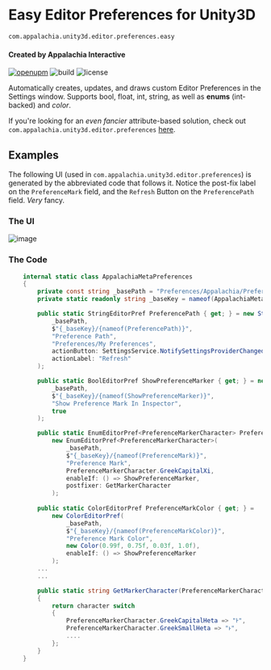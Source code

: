 # Easy Editor Preferences for Unity3D
`com.appalachia.unity3d.editor.preferences.easy`
#### Created by Appalachia Interactive
[![openupm](https://img.shields.io/npm/v/com.appalachia.unity3d.editor.preferences.easy?label=openupm&registry_uri=https://package.openupm.com)](https://openupm.com/packages/com.appalachia.unity3d.editor.preferences.easy/)
![build](https://img.shields.io/github/workflow/status/AppalachiaInteractive/com.appalachia.unity3d.editor.preferences.easy/CI)
![license](https://img.shields.io/github/license/AppalachiaInteractive/com.appalachia.unity3d.editor.preferences.easy)

Automatically creates, updates, and draws custom Editor Preferences in the Settings window.  Supports bool, float, int, string, as well as **enums** (int-backed) and *color*.

If you're looking for an *even fancier* attribute-based solution, check out `com.appalachia.unity3d.editor.preferences` [here](http://github.com/AppalachiaInteractive/com.appalachia.unity3d.editor.preferences).

## Examples
The following UI (used in `com.appalachia.unity3d.editor.preferences`) is generated by the abbreviated code that follows it.  Notice the post-fix label on the `PreferenceMark` field, and the `Refresh` Button on the `PreferencePath` field.  *Very* fancy.

### The UI
![image](./media/screenshot.png)

### The Code
```cs 
    internal static class AppalachiaMetaPreferences
    {
        private const string _basePath = "Preferences/Appalachia/Preferences";
        private static readonly string _baseKey = nameof(AppalachiaMetaPreferences);

        public static StringEditorPref PreferencePath { get; } = new StringEditorPref(
            _basePath,
            $"{_baseKey}/{nameof(PreferencePath)}",
            "Preference Path",
            "Preferences/My Preferences",
            actionButton: SettingsService.NotifySettingsProviderChanged,
            actionLabel: "Refresh"
        );

        public static BoolEditorPref ShowPreferenceMarker { get; } = new BoolEditorPref(
            _basePath,
            $"{_baseKey}/{nameof(ShowPreferenceMarker)}",
            "Show Preference Mark In Inspector",
            true
        );

        public static EnumEditorPref<PreferenceMarkerCharacter> PreferenceMark { get; } =
            new EnumEditorPref<PreferenceMarkerCharacter>(
                _basePath,
                $"{_baseKey}/{nameof(PreferenceMark)}",
                "Preference Mark",
                PreferenceMarkerCharacter.GreekCapitalXi,
                enableIf: () => ShowPreferenceMarker,
                postfixer: GetMarkerCharacter
            );
        
        public static ColorEditorPref PreferenceMarkColor { get; } =
            new ColorEditorPref(
                _basePath,
                $"{_baseKey}/{nameof(PreferenceMarkColor)}",
                "Preference Mark Color",
                new Color(0.99f, 0.75f, 0.03f, 1.0f),
                enableIf: () => ShowPreferenceMarker
            );
        ...
        ...

        public static string GetMarkerCharacter(PreferenceMarkerCharacter character)
        {
            return character switch
            {
                PreferenceMarkerCharacter.GreekCapitalHeta => "Ͱ",
                PreferenceMarkerCharacter.GreekSmallHeta => "ͱ",
                ....
            };
        }
    }
 
```